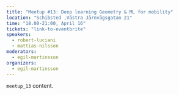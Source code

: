 ```yaml
---
title: "Meetup #13: Deep learning Geometry & ML for mobility"
location: "Schibsted ,Västra Järnvägsgatan 21"
time: "18.00-21:00, April 16"
tickets: "link-to-eventbrite"
speakers:
  - robert-luciani
  - mattias-nilsson
moderators:
  - egil-martinsson
organizers:
  - egil-martinsson
---
```

`meetup_13` content.
